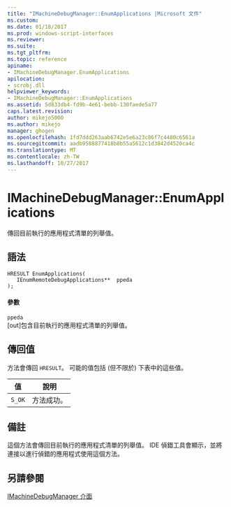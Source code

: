 ```yaml
---
title: "IMachineDebugManager::EnumApplications |Microsoft 文件"
ms.custom: 
ms.date: 01/18/2017
ms.prod: windows-script-interfaces
ms.reviewer: 
ms.suite: 
ms.tgt_pltfrm: 
ms.topic: reference
apiname:
- IMachineDebugManager.EnumApplications
apilocation:
- scrobj.dll
helpviewer_keywords:
- IMachineDebugManager::EnumApplications
ms.assetid: 5d833db4-fd9b-4e61-bebb-130faede5a77
caps.latest.revision: 
author: mikejo5000
ms.author: mikejo
manager: ghogen
ms.openlocfilehash: 1fd7ddd263aab6742e5e6a23c86f7c4480c6561a
ms.sourcegitcommit: aadb9588877418b8b55a5612c1d3842d4520ca4c
ms.translationtype: MT
ms.contentlocale: zh-TW
ms.lasthandoff: 10/27/2017
---
```

# <a name="imachinedebugmanagerenumapplications"></a>IMachineDebugManager::EnumApplications
傳回目前執行的應用程式清單的列舉值。  
  
## <a name="syntax"></a>語法  
  
```  
HRESULT EnumApplications(  
   IEnumRemoteDebugApplications**  ppeda  
);  
```  
  
#### <a name="parameters"></a>參數  
 `ppeda`  
 [out]包含目前執行的應用程式清單的列舉值。  
  
## <a name="return-value"></a>傳回值  
 方法會傳回 `HRESULT`。 可能的值包括 (但不限於) 下表中的這些值。  
  
|值|說明|  
|-----------|-----------------|  
|`S_OK`|方法成功。|  
  
## <a name="remarks"></a>備註  
 這個方法會傳回目前執行的應用程式清單的列舉值。 IDE 偵錯工具會顯示，並將連接以進行偵錯的應用程式使用這個方法。  
  
## <a name="see-also"></a>另請參閱  
 [IMachineDebugManager 介面](../../winscript/reference/imachinedebugmanager-interface.md)